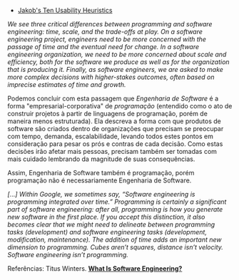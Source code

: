 - [Jakob's Ten Usability Heuristics](https://media.nngroup.com/media/articles/attachments/Heuristic_Summary1_A4_compressed.pdf)

*We see three critical differences between programming and software engineering: time, scale, and the trade-offs at play.   On a software engineering project, engineers need to be more concerned with the passage of time and the eventual need for change. In a software engineering organization, we need to be more concerned about scale and efficiency, both for the software we produce as well as for the organization that is producing it. Finally, as software engineers, we are asked to make more complex decisions with higher-stakes outcomes, often based on imprecise estimates of time and growth.*

Podemos concluir com esta passagem que *Engenharia de Software* é a forma "empresarial-corporativa" de *programação* (entendido como o ato de construir projetos à partir de linguagens de programação, porém de maneira menos estruturada). 
Ela descreva a forma com que produtos de software são criados dentro de organizações que precisam se preocupar com tempo, demanda, escalabilidade, levando todos estes pontos em consideração para pesar os prós e contras de cada decisão. Como estas decisões irão afetar mais pessoas, precisam também ser tomadas com mais cuidado lembrando da magnitude de suas consequências.

Assim, Engenharia de Software também é programação, porém programação não é necessariamente Engenharia de Software.

*[...] Within Google, we sometimes say, “Software engineering is programming integrated over time.” Programming is certainly a significant part of software engineering: after all, programming is how you generate new software in the first place. If you accept this distinction, it also becomes clear that we might need to delineate between programming tasks (development) and software engineering tasks (development, modification, maintenance). The addition of time adds an important new dimension to programming. Cubes aren’t squares, distance isn’t velocity. Software engineering isn’t programming.*

Referências: Titus Winters. [**What Is Software Engineering?**](https://abseil.io/resources/swe-book/html/ch01.html)
